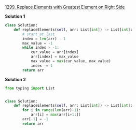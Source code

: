 [1299. Replace Elements with Greatest Element on Right Side](https://leetcode.com/problems/replace-elements-with-greatest-element-on-right-side)

<b>Solution 1</b>

```python
class Solution:
    def replaceElements(self, arr: List[int]) -> List[int]:
        # start_at_last
        index = len(arr) - 1
        max_value = -1
        while index > -1:
            cur_value = arr[index]
            arr[index] = max_value
            max_value = max(cur_value, max_value)
            index -= 1
        return arr

```

<b>Solution 2</b>

```python
from typing import List


class Solution:
    def replaceElements(self, arr: List[int]) -> List[int]:
        for i in range(len(arr)-1):
            arr[i] = max(arr[i+1:])
        arr[-1] = -1
        return arr

```